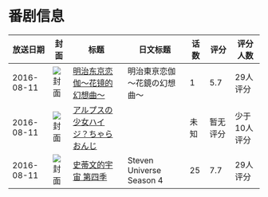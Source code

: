 # 番剧信息

|放送日期|封面|标题|日文标题|话数|评分|评分人数|
|---|---|---|---|---|---|---|
|2016-08-11|![封面](https://lain.bgm.tv/pic/cover/c/48/67/172950_a9vwu.jpg)|[明治东京恋伽～花镜的幻想曲～](https://bangumi.tv/subject/172950)|明治東亰恋伽 〜花鏡の幻想曲〜|1|5.7|29人评分|
|2016-08-11|![封面](https://lain.bgm.tv/pic/cover/c/67/2b/187042_1KkMJ.jpg)|[アルプスの少女ハイジ？ちゃらおんじ](https://bangumi.tv/subject/187042)||未知|暂无评分|少于10人评分|
|2016-08-11|![封面](https://lain.bgm.tv/pic/cover/c/d6/19/190537_8Zo3U.jpg)|[史蒂文的宇宙 第四季](https://bangumi.tv/subject/190537)|Steven Universe Season 4|25|7.7|29人评分|
